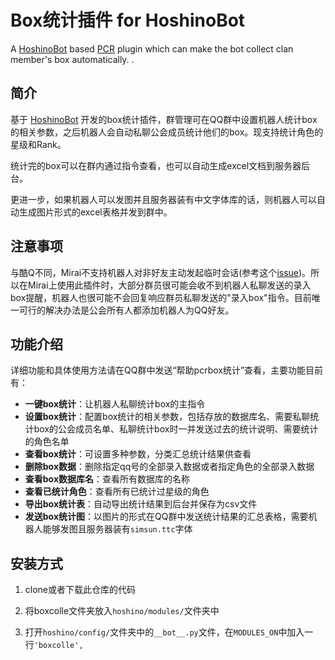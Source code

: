 # Box统计插件 for HoshinoBot

A [HoshinoBot](https://github.com/Ice-Cirno/HoshinoBot) based [PCR](http://priconne-redive.jp/) plugin which can make the bot collect clan member's box automatically.  .


## 简介

基于 [HoshinoBot](https://github.com/Ice-Cirno/HoshinoBot) 开发的box统计插件，群管理可在QQ群中设置机器人统计box的相关参数，之后机器人会自动私聊公会成员统计他们的box。现支持统计角色的星级和Rank。

统计完的box可以在群内通过指令查看，也可以自动生成excel文档到服务器后台。

更进一步，如果机器人可以发图并且服务器装有中文字体库的话，则机器人可以自动生成图片形式的excel表格并发到群中。


## 注意事项

与酷Q不同，Mirai不支持机器人对非好友主动发起临时会话(参考这个[issue](https://github.com/Mrs4s/go-cqhttp/issues/117))。所以在Mirai上使用此插件时，大部分群员很可能会收不到机器人私聊发送的录入box提醒，机器人也很可能不会回复响应群员私聊发送的"录入box"指令。目前唯一可行的解决办法是公会所有人都添加机器人为QQ好友。


## 功能介绍

详细功能和具体使用方法请在QQ群中发送“帮助pcrbox统计”查看，主要功能目前有：

- **一键box统计**：让机器人私聊统计box的主指令
- **设置box统计**：配置box统计的相关参数，包括存放的数据库名、需要私聊统计box的公会成员名单、私聊统计box时一并发送过去的统计说明、需要统计的角色名单
- **查看box统计**：可设置多种参数，分类汇总统计结果供查看
- **删除box数据**：删除指定qq号的全部录入数据或者指定角色的全部录入数据
- **查看box数据库名**：查看所有数据库的名称
- **查看已统计角色**：查看所有已统计过星级的角色
- **导出box统计表**：自动导出统计结果到后台并保存为csv文件
- **发送box统计图**：以图片的形式在QQ群中发送统计结果的汇总表格，需要机器人能够发图且服务器装有`simsun.ttc`字体


## 安装方式

1. clone或者下载此仓库的代码

2. 将boxcolle文件夹放入`hoshino/modules/`文件夹中

3. 打开`hoshino/config/`文件夹中的`__bot__.py`文件，在`MODULES_ON`中加入一行`'boxcolle',`